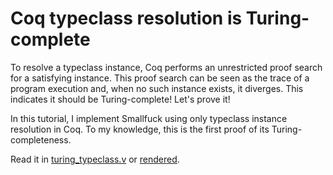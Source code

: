 # Coq typeclass resolution is Turing-complete

To resolve a typeclass instance, Coq performs an unrestricted proof search for a
satisfying instance. This proof search can be seen as the trace of a program
execution and, when no such instance exists, it diverges. This indicates it
should be Turing-complete! Let's prove it!

In this tutorial, I implement Smallfuck using only typeclass instance resolution
in Coq. To my knowledge, this is the first proof of its Turing-completeness.

Read it in [turing_typeclass.v](turing_typeclass.v) or [rendered](https://thaliaarchi.github.io/coq-turing-typeclass/).
